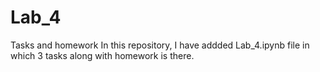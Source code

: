# Lab_4
Tasks and homework
In this repository, I have addded Lab_4.ipynb file in which 3 tasks along with homework is there.
